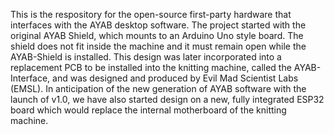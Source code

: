 This is the respository for the open-source first-party hardware that interfaces with the AYAB desktop 
software. The project started with the original AYAB Shield, which mounts to an Arduino Uno style board. 
The shield does not fit inside the machine and it must remain open while the AYAB-Shield is installed. This 
design was later incorporated into a replacement PCB to be installed into the knitting machine, called the 
AYAB-Interface, and was designed and produced by Evil Mad Scientist Labs (EMSL). In anticipation of the new 
generation of AYAB software with the launch of v1.0, we have also started design on a new, fully integrated 
ESP32 board which would replace the internal motherboard of the knitting machine.
